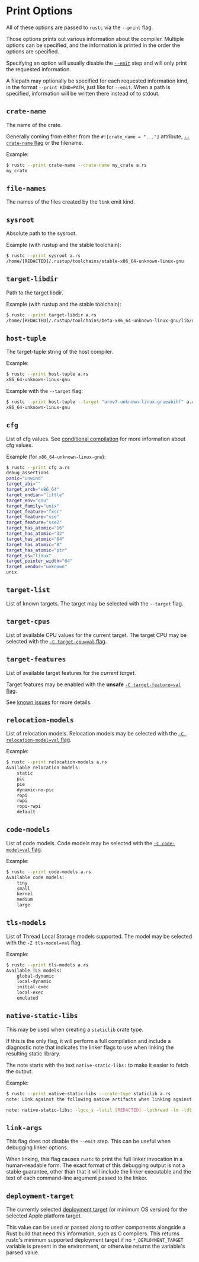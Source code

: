 # Print Options

All of these options are passed to `rustc` via the `--print` flag.

Those options prints out various information about the compiler. Multiple options can be
specified, and the information is printed in the order the options are specified.

Specifying an option will usually disable the [`--emit`](../command-line-arguments.md#option-emit)
step and will only print the requested information.

A filepath may optionally be specified for each requested information kind, in the format
`--print KIND=PATH`, just like for `--emit`. When a path is specified, information will be
written there instead of to stdout.

## `crate-name`

The name of the crate.

Generally coming from either from the `#![crate_name = "..."]` attribute,
[`--crate-name` flag](../command-line-arguments.md#option-crate-name) or the filename.

Example:

```bash
$ rustc --print crate-name --crate-name my_crate a.rs
my_crate
```

## `file-names`

The names of the files created by the `link` emit kind.

## `sysroot`

Absolute path to the sysroot.

Example (with rustup and the stable toolchain):

```bash
$ rustc --print sysroot a.rs
/home/[REDACTED]/.rustup/toolchains/stable-x86_64-unknown-linux-gnu
```

## `target-libdir`

Path to the target libdir.

Example (with rustup and the stable toolchain):

```bash
$ rustc --print target-libdir a.rs
/home/[REDACTED]/.rustup/toolchains/beta-x86_64-unknown-linux-gnu/lib/rustlib/x86_64-unknown-linux-gnu/lib
```

## `host-tuple`

The target-tuple string of the host compiler.

Example:

```bash
$ rustc --print host-tuple a.rs
x86_64-unknown-linux-gnu
```

Example with the `--target` flag:

```bash
$ rustc --print host-tuple --target "armv7-unknown-linux-gnueabihf" a.rs
x86_64-unknown-linux-gnu
```

## `cfg`

List of cfg values. See [conditional compilation] for more information about cfg values.

Example (for `x86_64-unknown-linux-gnu`):

```bash
$ rustc --print cfg a.rs
debug_assertions
panic="unwind"
target_abi=""
target_arch="x86_64"
target_endian="little"
target_env="gnu"
target_family="unix"
target_feature="fxsr"
target_feature="sse"
target_feature="sse2"
target_has_atomic="16"
target_has_atomic="32"
target_has_atomic="64"
target_has_atomic="8"
target_has_atomic="ptr"
target_os="linux"
target_pointer_width="64"
target_vendor="unknown"
unix
```

## `target-list`

List of known targets. The target may be selected with the `--target` flag.

## `target-cpus`

List of available CPU values for the current target. The target CPU may be selected with
the [`-C target-cpu=val` flag](../codegen-options/index.md#target-cpu).

## `target-features`

List of available target features for the *current target*.

Target features may be enabled with the **unsafe**
[`-C target-feature=val` flag](../codegen-options/index.md#target-feature).

See [known issues](../targets/known-issues.md) for more details.

## `relocation-models`

List of relocation models. Relocation models may be selected with the
[`-C relocation-model=val` flag](../codegen-options/index.md#relocation-model).

Example:

```bash
$ rustc --print relocation-models a.rs
Available relocation models:
    static
    pic
    pie
    dynamic-no-pic
    ropi
    rwpi
    ropi-rwpi
    default
```

## `code-models`

List of code models. Code models may be selected with the
[`-C code-model=val` flag](../codegen-options/index.md#code-model).

Example:

```bash
$ rustc --print code-models a.rs
Available code models:
    tiny
    small
    kernel
    medium
    large
```

## `tls-models`

List of Thread Local Storage models supported. The model may be selected with the
`-Z tls-model=val` flag.

Example:

```bash
$ rustc --print tls-models a.rs
Available TLS models:
    global-dynamic
    local-dynamic
    initial-exec
    local-exec
    emulated
```

## `native-static-libs`

This may be used when creating a `staticlib` crate type.

If this is the only flag, it will perform a full compilation and include a diagnostic note
that indicates the linker flags to use when linking the resulting static library.

The note starts with the text `native-static-libs:` to make it easier to fetch the output.

Example:

```bash
$ rustc --print native-static-libs --crate-type staticlib a.rs
note: Link against the following native artifacts when linking against this static library. The order and any duplication can be significant on some platforms.

note: native-static-libs: -lgcc_s -lutil [REDACTED] -lpthread -lm -ldl -lc
```

## `link-args`

This flag does not disable the `--emit` step. This can be useful when debugging linker options.

When linking, this flag causes `rustc` to print the full linker invocation in a human-readable
form. The exact format of this debugging output is not a stable guarantee, other than that it
will include the linker executable and the text of each command-line argument passed to the
linker.

## `deployment-target`

The currently selected [deployment target] (or minimum OS version) for the selected Apple
platform target.

This value can be used or passed along to other components alongside a Rust build that need
this information, such as C compilers. This returns rustc's minimum supported deployment target
if no `*_DEPLOYMENT_TARGET` variable is present in the environment, or otherwise returns the
variable's parsed value.

[conditional compilation]: ../../reference/conditional-compilation.html
[deployment target]: https://developer.apple.com/library/archive/documentation/DeveloperTools/Conceptual/cross_development/Configuring/configuring.html
